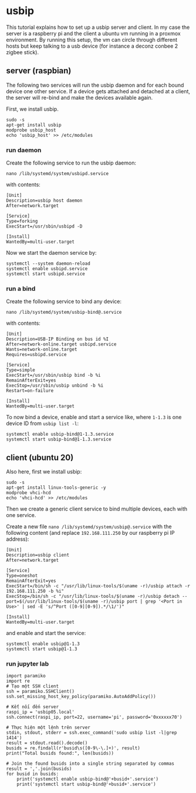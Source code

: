 # usbip 

This tutorial explains how to set up a usbip server and client. In my case the server is a raspberry pi and the client a ubuntu vm running in a proxmox environment. By running this setup, the vm can circle through different hosts but keep talking to a usb device (for instance a deconz conbee 2 zigbee stick). 

## server (raspbian)

The following two services will run the usbip daemon and for each bound device one other service. If a device gets attached and detached at a client, the server will re-bind and make the devices available again.

First, we install usbip.

```
sudo -s
apt-get install usbip
modprobe usbip_host
echo 'usbip_host' >> /etc/modules
```

### run daemon

Create the following service to run the usbip daemon:
```
nano /lib/systemd/system/usbipd.service
```
with contents:
```
[Unit]
Description=usbip host daemon
After=network.target

[Service]
Type=forking
ExecStart=/usr/sbin/usbipd -D

[Install]
WantedBy=multi-user.target
```

Now we start the daemon service by:
```
systemctl --system daemon-reload
systemctl enable usbipd.service
systemctl start usbipd.service
```

### run a bind

Create the following service to bind any device:
```
nano /lib/systemd/system/usbip-bind@.service
```
with contents:
```
[Unit]
Description=USB-IP Binding on bus id %I
After=network-online.target usbipd.service
Wants=network-online.target
Requires=usbipd.service

[Service]
Type=simple
ExecStart=/usr/sbin/usbip bind -b %i
RemainAfterExit=yes
ExecStop=/usr/sbin/usbip unbind -b %i
Restart=on-failure

[Install]
WantedBy=multi-user.target
```

To now bind a device, enable and start a service like, where `1-1.3` is one device ID from `usbip list -l`:
```
systemctl enable usbip-bind@1-1.3.service
systemctl start usbip-bind@1-1.3.service
```


## client (ubuntu 20)

Also here, first we install usbip:
```
sudo -s
apt-get install linux-tools-generic -y
modprobe vhci-hcd
echo 'vhci-hcd' >> /etc/modules
```

Then we create a generic client service to bind multiple devices, each with one service.

Create a new file `nano /lib/systemd/system/usbip@.service`
with the following content (and replace `192.168.111.250` by our raspberry pi IP address): 
```
[Unit]
Description=usbip client
After=network.target

[Service]
Type=oneshot
RemainAfterExit=yes
ExecStart=/bin/sh -c "/usr/lib/linux-tools/$(uname -r)/usbip attach -r 192.168.111.250 -b %i"
ExecStop=/bin/sh -c "/usr/lib/linux-tools/$(uname -r)/usbip detach --port=$(/usr/lib/linux-tools/$(uname -r)/usbip port | grep '<Port in Use>' | sed -E 's/^Port ([0-9][0-9]).*/\1/')"

[Install]
WantedBy=multi-user.target
```

and enable and start the service: 
```
systemctl enable usbip@1-1.3
systemctl start usbip@1-1.3
```

### run jupyter lab

```
import paramiko
import re
# Tạo một SSH client
ssh = paramiko.SSHClient()
ssh.set_missing_host_key_policy(paramiko.AutoAddPolicy())
```
```
# Kết nối đến server
raspi_ip = 'usbip05.local'
ssh.connect(raspi_ip, port=22, username='pi', password='0xxxxxx70')

# Thực hiện một lệnh trên server
stdin, stdout, stderr = ssh.exec_command('sudo usbip list -l|grep 1414')
result = stdout.read().decode()
busids = re.findall(r'busid\s([0-9\-\.]+)', result)
print("Total busids found:", len(busids))

# Join the found busids into a single string separated by commas
result = ','.join(busids)
for busid in busids:
    print('systemctl enable usbip-bind@'+busid+'.service')
    print('systemctl start usbip-bind@'+busid+'.service')
```

